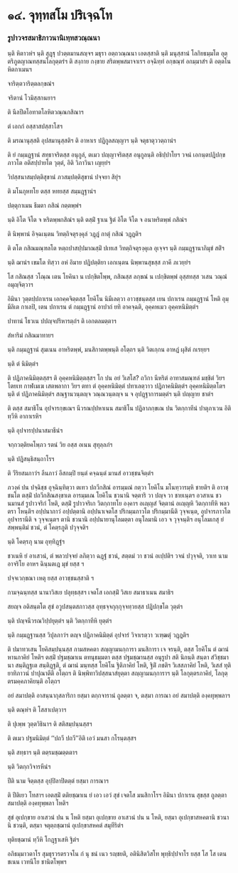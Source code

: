 <h1>๑๔. จุทฺทสโม ปริเจฺฉโท</h1>
<h3>รูปาวจรสมาธิภาวนานิเทฺทสวณฺณนา</h3>
<p> นฺติ  หิตาวหํฯ นฺติ สุฎฺฐุ ปวตฺตมานสญฺจฯ มธุรา อตฺถวณฺณนา เอตสฺสาติ นฺติ มนุสฺสานํ โลกิยธมฺมโต อุตฺตริภูตญาณทสฺสนโลกุตฺตรํฯ ติ สงฺกาย กงฺขาย สริตพฺพสมาจาเรฯ อจฺฉิทฺทํ อกฺขณฺฑํ อกมฺมาสํฯ ติ อตฺตโน หิตกาเมนฯ</p>


<p>  จาริตฺตวาริตฺตลกฺขณํฯ</p>


<p>  จริตานํ โวมิสฺสกนยาฯ</p>


<p> ติ นีลปีตโอทาตโลหิตวณฺณกสิณาฯ</p>


<p> ตํ  เอกกํ  อสฺสาสปสฺสาโสฯ</p>


<p> ติ มรณานุสฺสติ อุปสมานุสฺสติฯ ติ อาหาเร ปฎิกูลสญฺญาฯ นฺติ จตุธาตุววตฺถานํฯ</p>


<p> ติ ยํ กมฺมฎฺฐานํ สทฺธาจริตสฺส อนุกูลํ, ตเมว ปญฺญาจริตสฺส อนุกูลนฺติ อธิปฺปาโยฯ  วจนํ  เอกนฺตปฎิปกฺขภาวโต อติสปฺปายโต วุตฺตํ, อิติ วิภาวินา เญยฺยํฯ</p>


<p>  วิปสฺสนาสมฺปตฺติสุขานํ ภวสมฺปตฺติสุขานํ ปจฺจยา สิยุํฯ</p>


<p>   ติ มโนภุหทโย ตสฺส หทยสฺส สมฺมฎฺฐานํฯ</p>


<p> ปตฺตุกาเมน ธีมตา กสิณํ กตฺตพฺพํฯ</p>


<p> นฺติ อิโต จิโต จ หริตพฺพกสิณํฯ นฺติ ตสฺมิํ ฐาเน ฐิตํ อิโต จิโต จ อนาหริตพฺพํ กสิณํฯ</p>


<p> ติ นิพฺพานํ อิจฺฉเนฺตน วิทตฺถิจตุรงฺคุลํ วฎฺฎํ กาตุํ  กสิณํ วฎฺฎติฯ</p>


<p> ติ ตโต กสิณมณฺฑลโต หตฺถปาสปฺปมาณสฺมิํ ปเทเส วิทตฺถิจตุรงฺคุเล อุเจฺจฯ นฺติ กมฺมฎฺฐานาภิมุขํ สติํฯ</p>


<p> นฺติ ฌานํฯ เขมโต  ทิสฺวา อหํ อิมาย ปฎิปตฺติยา  เอกเนฺตน  นิพฺพานสุขสฺส ภาคี  ภเวยฺยํฯ</p>


<p> โส  กสิณสฺส วโณฺณ เตน โยคินา น เปกฺขิตโพฺพ, กสิณสฺส ลกฺขณํ น เปกฺขิตพฺพํ อุสฺสทสฺส วเสน วณฺณํ อมุญฺจิตฺวาฯ</p>


<p>  อิมินา วุตฺตปฺปกาเรน  เอกคฺคจิตฺตสฺส โยคิโน นิมีเลตฺวา อาวชฺชนฺตสฺส  เยน ปกาเรน กมฺมฎฺฐานํ โหติ อุมฺมีลิเต กาเลปิ,  เตน ปกาเรน ตํ กมฺมฎฺฐานํ อาปาถํ  ยทิ อาคจฺฉติ, อุคฺคหเมว อุคฺคหนิมิตฺตํฯ</p>


<p> ปาทานํ โธวเน ปปญฺจปริหารตฺถํฯ ติ เอกตลมตฺตาฯ</p>


<p>  สํหาริมํ กสิณมาทายฯ</p>


<p> นฺติ  กมฺมฎฺฐานํ สุมเนน อาหริตพฺพํ, มนสิกาตพฺพนฺติ อโตฺถฯ นฺติ วิตเกฺกน อาหฎํ ผุสิตํ  กเรยฺยฯ</p>


<p> นฺติ ตํ นิมิตฺตํฯ</p>


<p> ติ ปฎิภาคนิมิตฺตสฺสฯ ติ อุคฺคหนิมิตฺตสฺสฯ โก ปน อยํ วิเสโส? ถวิกา นีหริตํ อาทาสมณฺฑลํ มชฺชิตํ วิยฯ โตยเท กาฬเมเฆ เสตพลากา วิยฯ ตทา ตํ อุคฺคหนิมิตฺตํ ปทาเลตฺวาว  ปฎิภาคนิมิตฺตํฯ  อุคฺคหนิมิตฺตโตฯ นฺติ ตํ ปฎิภาคนิมิตฺตํฯ สณฺฐานวนฺตญฺจ วณฺณวนฺตญฺจ น จ อุปฎฺฐาการมตฺตํฯ นฺติ ปญฺญาย ชาตํฯ</p>


<p> ติ ตสฺส สมาธิโน อุปจารกฺขเณฯ นีวรณปฺปหาเนน สมาธิโน ปฎิลาภกฺขเณ ปน  วิตกฺกาทีนํ ปาตุภาเวน อิติ ทฺวีหิ อากาเรหิฯ</p>


<p>   นฺติ อุปจารปฺปนาสมาธีนํฯ</p>


<p> จกฺกวตฺติยคโพฺภว รตนํ วิย อสฺส อเนน สุทุลฺลภํฯ</p>


<p> นฺติ ปฎิสนฺธิสนฺถาโรฯ</p>


<p> ติ วีริยสมภาวํฯ  ลีนภาวํ อีสกมฺปิ ยนฺตํ คจฺฉนฺตํ มานสํ อาวชฺชนจิตฺตํฯ</p>


<p> ภวงฺคํ ปน ปจฺฉิชฺช อุจฺฉินฺทิตฺวา ตเทว ปถวีกสิณํ อารมฺมณํ กตฺวา โยคิโน มโนทฺวารมฺหิ ชายติฯ ติ อาวชฺชนโต  ตสฺมิํ ปถวีกสิณสงฺขาเต อารมฺมเณ  โยคิโน ชวนานิ จตฺตาริ วา ปญฺจ วา ชายเนฺตฯ อวสาเน  ชวนมานสํ รูปาวจริกํ โหติ, ตสฺมิํ รูปาวจริเก วิตกฺกาทโย องฺคาฯ  อเญฺญสํ จิตฺตานํ อเญฺญหิ วิตกฺกาทีหิ พลวตรา โหนฺติฯ  อปฺปนาภาวํ อปฺปตฺตานิ อปฺปนาเจตโส   ปริกมฺมภาวโต ปริกมฺมานีติ วุจฺจเนฺต, อุปจารภาวโต อุปจารานีติ จ วุจฺจเนฺตฯ ตานิ ชวนานิ อปฺปนายานุโลมตฺตา อนุโลมานิ เอว จ วุจฺจนฺติฯ  อนุโลมเกสุ ยํ สพฺพนฺติมํ ชวนํ, ตํ โคตฺรภูติ ปวุจฺจติฯ</p>


<p> นฺติ โคตฺรภุ นาม อุทฺทิฎฺฐํฯ</p>


<p>  ชวเนหิ ยํ อาเสวนํ, ตํ พลวปจฺจยํ  ลภิตฺวา ฉฎฺฐํ ชวนํ, สตฺตมํ วา ชวนํ อเปฺปติฯ  วจนํ ปวุจฺจติ,  วาเท  นาม  อาจริโย อาหฯ ฉินฺนตเฎ มุขํ ยสฺส ฯ</p>


<p> ปจฺจเวกฺขณา  เหตุ ยสฺส อาวชฺชนสฺสาติ ฯ</p>


<p> กามจฺฉนฺทสฺส นานาวิสเย ปลุทฺธสฺสฯ เจตโส เอกสฺมิํ วิสเย สมาธาเนน สมาธิฯ</p>


<p> สยญฺจ อติสนฺตโต สุขํ อวูปสนฺตสภาวสฺส อุทฺธจฺจกุกฺกุจฺจทฺวยสฺส ปฎิปกฺขโต วุตฺตํฯ</p>


<p> นฺติ ปญฺจนีวรณวิปฺปยุตฺตํฯ นฺติ วิตกฺกาทีหิ ยุตฺตํฯ</p>


<p> นฺติ กมฺมฎฺฐานสฺส วิปุลภาวํฯ ตญฺจ ปฎิภาคนิมิตฺตํ อุปจารํ วิจาเรตฺวา วเฑฺฒตุํ วฎฺฎติฯ</p>


<p> ติ ปมาทวเสน โยคิสมฺปนฺนสฺส กามสหคตา สญฺญามนกฺการา มนสิการา เจ จรนฺติ, ตสฺส โยคิโน ตํ ฌานํ หานภาคิยํ โหติฯ  ตสฺมิํ ปฐมชฺฌาเน ตทนุธมฺมตา ตสฺส ปฐมชฺฌานสฺส อนุรูปา สติ นิกนฺติ สนฺตา สํวิชฺชมานา สนฺติฎฺฐเต สนฺติฎฺฐติ, ตํ ฌานํ มนฺทสฺส โยคิโน ฐิติภาคิยํ โหติ, ฐิติํ ภชติฯ วิเสสภาคิยํ โหติ, วิเสสํ ทุติยาทิภาวนํ ปาปุณาตีติ อโตฺถฯ   ติ นิพฺพิทาวิปสฺสนาสํยุตฺตา สญฺญามนกฺการาฯ นฺติ โลกุตฺตรภาคิยํ, โลกุตฺตรมคฺคภาคิยนฺติ อโตฺถฯ</p>


<p> อยํ สมาปตฺติ  อาสนฺนากุสลาริกา ยสฺมา ตกฺกจารานํ ถูลตฺตา จ, ตสฺมา การณา อยํ สมาปตฺติ องฺคทุพฺพลาฯ</p>


<p> นฺติ ตณฺหํฯ ติ โสสาเปตฺวาฯ</p>


<p> ติ  ปุเพฺพ วุตฺตวิธินาฯ ติ สติสมฺปนฺนสฺสฯ</p>


<p> ติ ตเมว ปฐมนิมิตฺตํ ‘‘ปถวี ปถวี’’อิติ เอวํ มนสา กโรนฺตสฺสฯ</p>


<p> นฺติ สทฺธาฯ นฺติ ตตฺรมชฺฌตฺตตาฯ</p>


<p> นฺติ วิตกฺกวิจารหีนํฯ</p>


<p> ปีติ นาม  จิตฺตสฺส  อุปฺปิลาปิตตฺตํ  ยสฺมา การณาฯ</p>


<p> ติ ปีติเยว โทสาฯ  เอตสฺมิํ ตติยชฺฌาเน  ยํ เอว  เอวํ สุขํ เจตโส  มนสิกาโรฯ  อิมินา ปกาเรน สุขสฺส ถูลตฺตา  สมาปตฺติ องฺคทุพฺพลา โหติฯ</p>


<p> สุขํ อุเปกฺขาย อาเสวนํ ปน น โหติ ยสฺมา อุเปกฺขาย อาเสวนํ ปน น โหติ, ยสฺมา อุเปกฺขาสหคตานิ ชวนานิ ชวนฺติ, ตสฺมา จตุตฺถชฺฌานํ อุเปกฺขาสหคตํ สมุทีริตํฯ</p>


<p> ทุติยชฺฌานํ  ทฺวีหิ โกฎฺฐาเสหิ ฐิตํฯ</p>


<p>   อภิธมฺมาวตาโร สุมธุรวรตรวจโน กํ นุ ชนํ เนว รญฺชยติ, อตินิสิตวิสโท พุทฺธิปฺปจาโร ยสฺส โส  โส เตน ชเนน เวทนีโย ชานิตโพฺพฯ</p>

</p>

</p>

</p>





